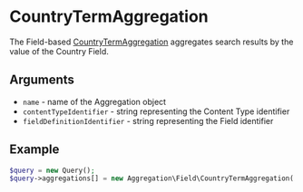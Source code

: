 # CountryTermAggregation

The Field-based [CountryTermAggregation](https://github.com/ezsystems/ezplatform-kernel/blob/master/eZ/Publish/API/Repository/Values/Content/Query/Aggregation/Field/CountryTermAggregation.php) aggregates search results by the value of the Country Field.

## Arguments

- `name` - name of the Aggregation object
- `contentTypeIdentifier` - string representing the Content Type identifier
- `fieldDefinitionIdentifier` - string representing the Field identifier

## Example

``` php
$query = new Query();
$query->aggregations[] = new Aggregation\Field\CountryTermAggregation('country', 'article', 'country');
```
